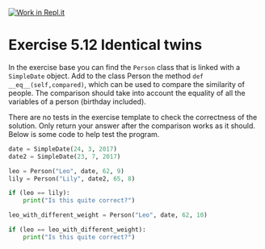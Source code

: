 [![Work in Repl.it](https://classroom.github.com/assets/work-in-replit-14baed9a392b3a25080506f3b7b6d57f295ec2978f6f33ec97e36a161684cbe9.svg)](https://classroom.github.com/online_ide?assignment_repo_id=4490529&assignment_repo_type=AssignmentRepo)
# Exercise 5.12 Identical twins

In the exercise base you can find the `Person` class that is linked with a `SimpleDate` object. Add to the class Person the method `def __eq__(self,compared)`, which can be used to compare the similarity of people. The comparison should take into account the equality of all the variables of a person (birthday included).

There are no tests in the exercise template to check the correctness of the solution. Only return your answer after the comparison works as it should. Below is some code to help test the program.

```python
date = SimpleDate(24, 3, 2017)
date2 = SimpleDate(23, 7, 2017)

leo = Person("Leo", date, 62, 9)
lily = Person("Lily", date2, 65, 8)

if (leo == lily):
    print("Is this quite correct?")

leo_with_different_weight = Person("Leo", date, 62, 10)

if (leo == leo_with_different_weight):
    print("Is this quite correct?")
```
